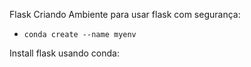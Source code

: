 Flask
Criando Ambiente para usar flask com segurança:
- ```conda create --name myenv```

Install flask usando conda:
